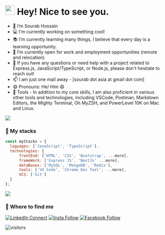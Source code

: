 <h1>
  <img src="https://emojis.slackmojis.com/emojis/images/1531849430/4246/blob-sunglasses.gif?1531849430" width="30"/> 
  Hey! Nice to see you.
</h1> 

- 🔭 I’m Sourab Hossain
- 💻 I'm currently working on something cool!
- 📚 I’m currently learning many things, I believe that every day is a learning opportunity.
- 👀 I’m currently open for work and employment opportunities (remote and relocation)
- 💬 If you have any questions or need help with a project related to Express.js, JavaScript/TypeScript, or Node.js, please don't hesitate to reach out!
- 📫 I am just one mail away - [sourab dot asia at gmail dot com]
- 😄 Pronouns: He/ Him 😄
- :wrench: Tools - In addition to my core skills, I am also proficient in various other tools and technologies, including VSCode, Postman, Markdown Editors, the Mighty Terminal, Oh MyZSH, and PowerLevel 10K on Mac and Linux.


<a href="https://youtu.be/EzcCz5mI5Mc"><img src="https://user-images.githubusercontent.com/73097560/115834477-dbab4500-a447-11eb-908a-139a6edaec5c.gif"></a>

### 🚀 My stacks

```js
const myStacks = {
  laguages: ['JavaScript', 'TypeScript'],
  technologies: {
      frontEnd: ['HTML', 'CSS', 'Bootstrap', ...more],
      frameWork: ['Express JS', 'NestJs' ...more],
      dataBases: ['MySQL', 'MongoDB', 'Redis'],
      tools: ['VS Code', 'Chrome Dev Tool', ...more],
      VCS: ['Git']
  }
};
```

<a href="https://youtu.be/EzcCz5mI5Mc"><img src="https://user-images.githubusercontent.com/73097560/115834477-dbab4500-a447-11eb-908a-139a6edaec5c.gif"></a>

### 💬 Where to find me
[![LinkedIn Connect](https://img.shields.io/badge/%20-Connect-black?color=14171A&labelColor=212121&logo=linkedin&logoColor=ffffff)](https://www.linkedin.com/in/sourabhossain/) [![Insta Follow](https://img.shields.io/badge/%20-Follow-black?color=14171A&labelColor=d81b60&logo=instagram&logoColor=ffffff)](https://www.instagram.com/1sourabhossain1/) [![Facebook Follow](https://img.shields.io/badge/%20-Connect-black?color=14171A&labelColor=1976d2&logo=facebook&logoColor=ffffff)](https://www.facebook.com/sourab.swe)

![visitors](https://visitor-badge.laobi.icu/badge?page_id=sourabhossain)

